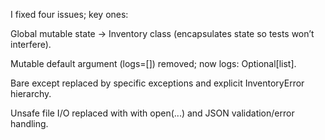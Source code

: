 I fixed four issues; key ones:

Global mutable state → Inventory class (encapsulates state so tests won’t interfere).

Mutable default argument (logs=[]) removed; now logs: Optional[list].

Bare except replaced by specific exceptions and explicit InventoryError hierarchy.

Unsafe file I/O replaced with with open(...) and JSON validation/error handling.